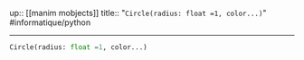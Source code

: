 up:: [[manim mobjects]] 
title:: "`Circle(radius: float =1, color...)`"
#informatique/python 

---

```python
Circle(radius: float =1, color...)
```
